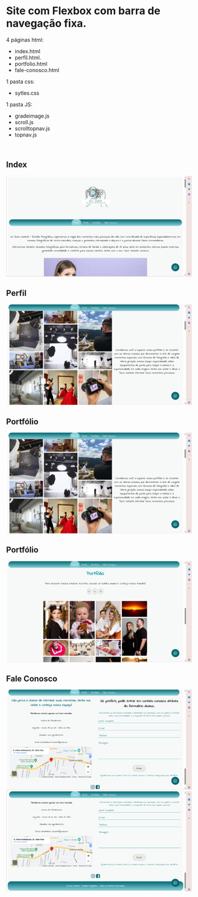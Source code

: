 <h1>Site com Flexbox com barra de navegação fixa.</h1>

4 páginas html:
- index.html
- perfil.html.
- portfolio.html
- fale-conosco.html

1 pasta css:
- sytles.css

1 pasta JS:
- gradeimage.js
- scroll.js
- scrolltopnav.js
- topnav.js

<br>

 <h2>Index</h2>
 <img src ="assets/home.png" alt="index">
 <br>

  <h2>Perfil</h2>
  <img src="assets/perfil.png" alt="perfil">
  <br>
  
  <h2>Portfólio</h2>
  <img src="assets/perfil.png" alt="portfolio">
  <br>

  <h2>Portfólio</h2>
  <img src="assets/portfolio.png" alt="perfil">
  <br>

  <h2>Fale Conosco</h2>
  <img src="assets/fale-conosco.png" alt="perfil">
  <img src="assets/fale-conosco2.png" alt="perfil">
  <br>
